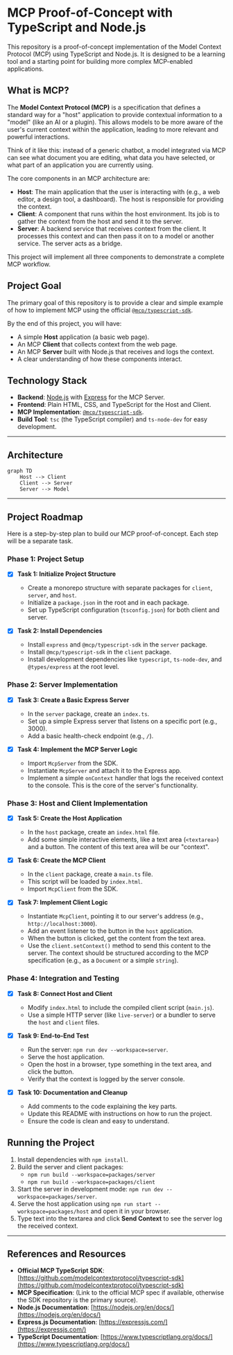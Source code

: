 # MCP Proof-of-Concept with TypeScript and Node.js

This repository is a proof-of-concept implementation of the Model Context Protocol (MCP) using TypeScript and Node.js. It is designed to be a learning tool and a starting point for building more complex MCP-enabled applications.

## What is MCP?

The **Model Context Protocol (MCP)** is a specification that defines a standard way for a "host" application to provide contextual information to a "model" (like an AI or a plugin). This allows models to be more aware of the user's current context within the application, leading to more relevant and powerful interactions.

Think of it like this: instead of a generic chatbot, a model integrated via MCP can see what document you are editing, what data you have selected, or what part of an application you are currently using.

The core components in an MCP architecture are:

  * **Host**: The main application that the user is interacting with (e.g., a web editor, a design tool, a dashboard). The host is responsible for providing the context.
  * **Client**: A component that runs within the host environment. Its job is to gather the context from the host and send it to the server.
  * **Server**: A backend service that receives context from the client. It processes this context and can then pass it on to a model or another service. The server acts as a bridge.

This project will implement all three components to demonstrate a complete MCP workflow.

## Project Goal

The primary goal of this repository is to provide a clear and simple example of how to implement MCP using the official [`@mcp/typescript-sdk`](https://www.google.com/search?q=%5Bhttps://github.com/modelcontextprotocol/typescript-sdk%5D\(https://github.com/modelcontextprotocol/typescript-sdk\)).

By the end of this project, you will have:

  * A simple **Host** application (a basic web page).
  * An MCP **Client** that collects context from the web page.
  * An MCP **Server** built with Node.js that receives and logs the context.
  * A clear understanding of how these components interact.

## Technology Stack

  * **Backend**: [Node.js](https://nodejs.org/) with [Express](https://expressjs.com/) for the MCP Server.
  * **Frontend**: Plain HTML, CSS, and TypeScript for the Host and Client.
  * **MCP Implementation**: [`@mcp/typescript-sdk`](https://www.google.com/search?q=%5Bhttps://github.com/modelcontextprotocol/typescript-sdk%5D\(https://github.com/modelcontextprotocol/typescript-sdk\)).
  * **Build Tool**: `tsc` (the TypeScript compiler) and `ts-node-dev` for easy development.

-----

## Architecture

```mermaid
graph TD
    Host --> Client
    Client --> Server
    Server --> Model
```

-----

## Project Roadmap

Here is a step-by-step plan to build our MCP proof-of-concept. Each step will be a separate task.

### Phase 1: Project Setup

  * [x] **Task 1: Initialize Project Structure**

      * Create a monorepo structure with separate packages for `client`, `server`, and `host`.
      * Initialize a `package.json` in the root and in each package.
      * Set up TypeScript configuration (`tsconfig.json`) for both client and server.

  * [x] **Task 2: Install Dependencies**

      * Install `express` and `@mcp/typescript-sdk` in the `server` package.
      * Install `@mcp/typescript-sdk` in the `client` package.
      * Install development dependencies like `typescript`, `ts-node-dev`, and `@types/express` at the root level.

### Phase 2: Server Implementation

  * [x] **Task 3: Create a Basic Express Server**

      * In the `server` package, create an `index.ts`.
      * Set up a simple Express server that listens on a specific port (e.g., 3000).
      * Add a basic health-check endpoint (e.g., `/`).

  * [x] **Task 4: Implement the MCP Server Logic**

      * Import `McpServer` from the SDK.
      * Instantiate `McpServer` and attach it to the Express app.
      * Implement a simple `onContext` handler that logs the received context to the console. This is the core of the server's functionality.

### Phase 3: Host and Client Implementation

  * [x] **Task 5: Create the Host Application**

      * In the `host` package, create an `index.html` file.
      * Add some simple interactive elements, like a text area (`<textarea>`) and a button. The content of this text area will be our "context".

  * [x] **Task 6: Create the MCP Client**

      * In the `client` package, create a `main.ts` file.
      * This script will be loaded by `index.html`.
      * Import `McpClient` from the SDK.

  * [x] **Task 7: Implement Client Logic**

      * Instantiate `McpClient`, pointing it to our server's address (e.g., `http://localhost:3000`).
      * Add an event listener to the button in the `host` application.
      * When the button is clicked, get the content from the text area.
      * Use the `client.setContext()` method to send this content to the server. The context should be structured according to the MCP specification (e.g., as a `Document` or a simple `string`).

### Phase 4: Integration and Testing

  * [x] **Task 8: Connect Host and Client**

      * Modify `index.html` to include the compiled client script (`main.js`).
      * Use a simple HTTP server (like `live-server`) or a bundler to serve the `host` and `client` files.

  * [x] **Task 9: End-to-End Test**

      * Run the server: `npm run dev --workspace=server`.
      * Serve the host application.
      * Open the host in a browser, type something in the text area, and click the button.
      * Verify that the context is logged by the server console.

  * [x] **Task 10: Documentation and Cleanup**

      * Add comments to the code explaining the key parts.
      * Update this README with instructions on how to run the project.
      * Ensure the code is clean and easy to understand.

## Running the Project

1. Install dependencies with `npm install`.
2. Build the server and client packages:
   - `npm run build --workspace=packages/server`
   - `npm run build --workspace=packages/client`
3. Start the server in development mode: `npm run dev --workspace=packages/server`.
4. Serve the host application using `npm run start --workspace=packages/host` and open it in your browser.
5. Type text into the textarea and click **Send Context** to see the server log the received context.


-----

## References and Resources

  * **Official MCP TypeScript SDK**: [https://github.com/modelcontextprotocol/typescript-sdk](https://github.com/modelcontextprotocol/typescript-sdk)
  * **MCP Specification**: (Link to the official MCP spec if available, otherwise the SDK repository is the primary source).
  * **Node.js Documentation**: [https://nodejs.org/en/docs/](https://nodejs.org/en/docs/)
  * **Express.js Documentation**: [https://expressjs.com/](https://expressjs.com/)
  * **TypeScript Documentation**: [https://www.typescriptlang.org/docs/](https://www.typescriptlang.org/docs/)